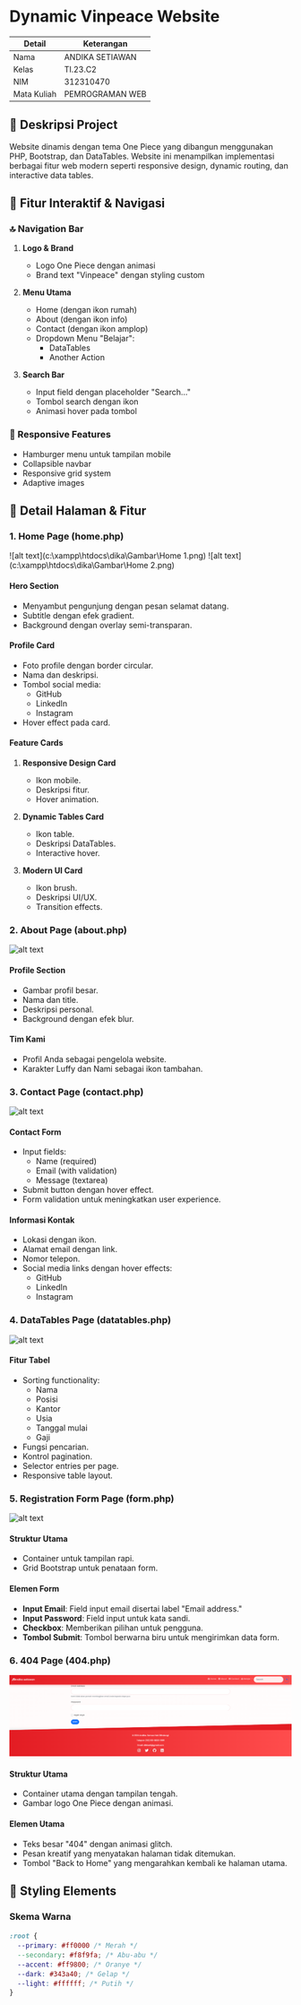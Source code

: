# Dynamic Vinpeace Website

| Detail      | Keterangan      |
| ----------- | --------------- |
| Nama        | ANDIKA SETIAWAN   |
| Kelas       | TI.23.C2        |
| NIM         | 312310470       |
| Mata Kuliah | PEMROGRAMAN WEB |

## 📑 Deskripsi Project

Website dinamis dengan tema One Piece yang dibangun menggunakan PHP, Bootstrap, dan DataTables. Website ini menampilkan implementasi berbagai fitur web modern seperti responsive design, dynamic routing, dan interactive data tables.

## 🎯 Fitur Interaktif & Navigasi

### 🔝 Navigation Bar

1. **Logo & Brand**

   - Logo One Piece dengan animasi
   - Brand text "Vinpeace" dengan styling custom

2. **Menu Utama**

   - Home (dengan ikon rumah)
   - About (dengan ikon info)
   - Contact (dengan ikon amplop)
   - Dropdown Menu "Belajar":
     - DataTables
     - Another Action

3. **Search Bar**
   - Input field dengan placeholder "Search..."
   - Tombol search dengan ikon
   - Animasi hover pada tombol

### 📱 Responsive Features

- Hamburger menu untuk tampilan mobile
- Collapsible navbar
- Responsive grid system
- Adaptive images

## 📄 Detail Halaman & Fitur

### 1. Home Page (home.php)

![alt text](c:\xampp\htdocs\dika\Gambar\Home 1.png)
![alt text](c:\xampp\htdocs\dika\Gambar\Home 2.png)

#### Hero Section

- Menyambut pengunjung dengan pesan selamat datang.
- Subtitle dengan efek gradient.
- Background dengan overlay semi-transparan.

#### Profile Card

- Foto profile dengan border circular.
- Nama dan deskripsi.
- Tombol social media:
  - GitHub
  - LinkedIn
  - Instagram
- Hover effect pada card.

#### Feature Cards

1. **Responsive Design Card**

   - Ikon mobile.
   - Deskripsi fitur.
   - Hover animation.

2. **Dynamic Tables Card**

   - Ikon table.
   - Deskripsi DataTables.
   - Interactive hover.

3. **Modern UI Card**
   - Ikon brush.
   - Deskripsi UI/UX.
   - Transition effects.

### 2. About Page (about.php)

![alt text](c:\xampp\htdocs\dika\Gambar\About.png)

#### Profile Section

- Gambar profil besar.
- Nama dan title.
- Deskripsi personal.
- Background dengan efek blur.

#### Tim Kami

- Profil Anda sebagai pengelola website.
- Karakter Luffy dan Nami sebagai ikon tambahan.

### 3. Contact Page (contact.php)

![alt text](c:\xampp\htdocs\dika\Gambar\Contact.png)

#### Contact Form

- Input fields:
  - Name (required)
  - Email (with validation)
  - Message (textarea)
- Submit button dengan hover effect.
- Form validation untuk meningkatkan user experience.

#### Informasi Kontak

- Lokasi dengan ikon.
- Alamat email dengan link.
- Nomor telepon.
- Social media links dengan hover effects:
  - GitHub
  - LinkedIn
  - Instagram

### 4. DataTables Page (datatables.php)

![alt text](c:\xampp\htdocs\dika\Gambar\Databels.png)

#### Fitur Tabel

- Sorting functionality:
  - Nama
  - Posisi
  - Kantor
  - Usia
  - Tanggal mulai
  - Gaji
- Fungsi pencarian.
- Kontrol pagination.
- Selector entries per page.
- Responsive table layout.

### 5. Registration Form Page (form.php)

![alt text](c:\xampp\htdocs\dika\Gambar\Form.png)

#### Struktur Utama

- Container untuk tampilan rapi.
- Grid Bootstrap untuk penataan form.

#### Elemen Form

- **Input Email**: Field input email disertai label "Email address."
- **Input Password**: Field input untuk kata sandi.
- **Checkbox**: Memberikan pilihan untuk pengguna.
- **Tombol Submit**: Tombol berwarna biru untuk mengirimkan data form.

### 6. 404 Page (404.php)

![alt text](Gambar/form.png)

#### Struktur Utama

- Container utama dengan tampilan tengah.
- Gambar logo One Piece dengan animasi.

#### Elemen Utama

- Teks besar "404" dengan animasi glitch.
- Pesan kreatif yang menyatakan halaman tidak ditemukan.
- Tombol "Back to Home" yang mengarahkan kembali ke halaman utama.

## 🎨 Styling Elements

### Skema Warna

```css
:root {
  --primary: #ff0000 /* Merah */
  --secondary: #f8f9fa; /* Abu-abu */
  --accent: #ff9800; /* Oranye */
  --dark: #343a40; /* Gelap */
  --light: #ffffff; /* Putih */
}
```
